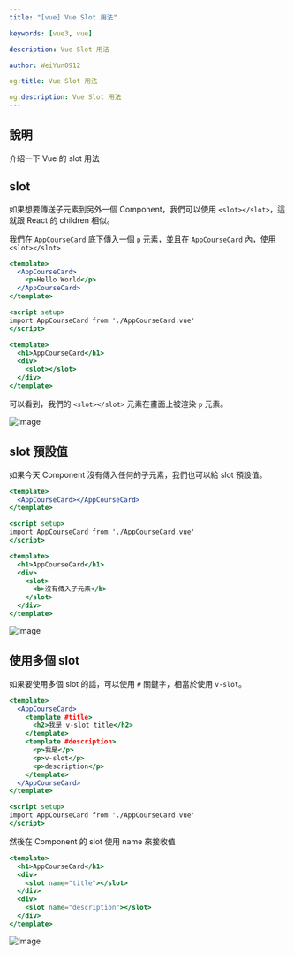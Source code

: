 ```yaml
---
title: "[vue] Vue Slot 用法"

keywords: [vue3, vue]

description: Vue Slot 用法

author: WeiYun0912

og:title: Vue Slot 用法

og:description: Vue Slot 用法
---
```


## 說明

介紹一下 Vue 的 slot 用法

## slot

如果想要傳送子元素到另外一個 Component，我們可以使用 `<slot></slot>`，這就跟 React 的 children 相似。

我們在 `AppCourseCard` 底下傳入一個 `p` 元素，並且在 `AppCourseCard` 內，使用 `<slot></slot>`

```jsx title='AppCourse.vue' showLineNumbers
<template>
  <AppCourseCard>
    <p>Hello World</p>
  </AppCourseCard>
</template>

<script setup>
import AppCourseCard from './AppCourseCard.vue'
</script>
```

```jsx title='AppCourseCard.vue' showLineNumbers
<template>
  <h1>AppCourseCard</h1>
  <div>
    <slot></slot>
  </div>
</template>
```

可以看到，我們的 `<slot></slot>` 元素在畫面上被渲染 `p` 元素。

![Image](https://i.imgur.com/neP9QeN.png)

## slot 預設值

如果今天 Component 沒有傳入任何的子元素，我們也可以給 slot 預設值。

```jsx title='AppCourse.vue' showLineNumbers
<template>
  <AppCourseCard></AppCourseCard>
</template>

<script setup>
import AppCourseCard from './AppCourseCard.vue'
</script>

```

```jsx title='AppCourseCard.vue' showLineNumbers
<template>
  <h1>AppCourseCard</h1>
  <div>
    <slot>
      <b>沒有傳入子元素</b>
    </slot>
  </div>
</template>
```

![Image](https://i.imgur.com/tlDNHri.png)

## 使用多個 slot

如果要使用多個 slot 的話，可以使用 `#` 關鍵字，相當於使用 `v-slot`。

```jsx title='AppCourse.vue' showLineNumbers
<template>
  <AppCourseCard>
    <template #title>
      <h2>我是 v-slot title</h2>
    </template>
    <template #description>
      <p>我是</p>
      <p>v-slot</p>
      <p>description</p>
    </template>
  </AppCourseCard>
</template>

<script setup>
import AppCourseCard from './AppCourseCard.vue'
</script>
```

然後在 Component 的 slot 使用 name 來接收值

```jsx title='AppCourseCard.vue' showLineNumbers
<template>
  <h1>AppCourseCard</h1>
  <div>
    <slot name="title"></slot>
  </div>
  <div>
    <slot name="description"></slot>
  </div>
</template>
```

![Image](https://i.imgur.com/736khbX.png)
